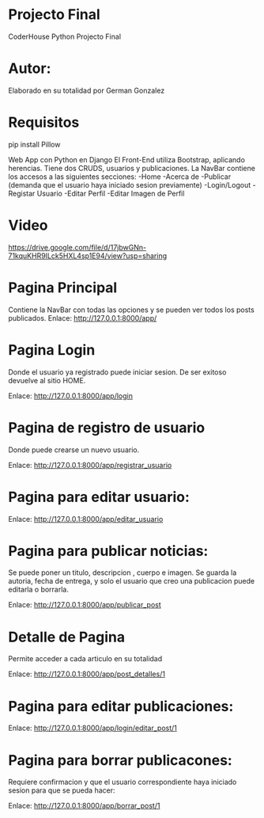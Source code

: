 # Projecto Final

CoderHouse Python Projecto Final 

# Autor:
Elaborado en su totalidad por German Gonzalez

# Requisitos
pip install Pillow


Web App con Python en Django
El Front-End utiliza Bootstrap, aplicando herencias.
Tiene dos CRUDS, usuarios y publicaciones.
La NavBar contiene los accesos a las siguientes secciones:
-Home
-Acerca de
-Publicar (demanda que el usuario haya iniciado sesion previamente)
-Login/Logout
-Registar Usuario
-Editar Perfil
-Editar Imagen de Perfil

# Video
https://drive.google.com/file/d/17jbwGNn-71kquKHR9ILck5HXL4sp1E94/view?usp=sharing

# Pagina Principal

Contiene la NavBar con todas las opciones y se pueden ver todos los posts publicados.
Enlace: http://127.0.0.1:8000/app/

# Pagina Login
Donde el usuario ya registrado puede iniciar sesion. De ser exitoso devuelve al sitio HOME.

Enlace: http://127.0.0.1:8000/app/login

# Pagina de registro de usuario
Donde puede crearse un nuevo usuario.

Enlace: http://127.0.0.1:8000/app/registrar_usuario

# Pagina para editar usuario:

Enlace: http://127.0.0.1:8000/app/editar_usuario

# Pagina para publicar noticias:

Se puede poner un titulo, descripcion , cuerpo e imagen. Se guarda la autoria, fecha de entrega, y solo el usuario que creo una publicacion puede editarla o borrarla.

Enlace: http://127.0.0.1:8000/app/publicar_post

# Detalle de Pagina

Permite acceder a cada articulo en su totalidad

Enlace: http://127.0.0.1:8000/app/post_detalles/1

# Pagina para editar publicaciones:

Enlace: http://127.0.0.1:8000/app/login/editar_post/1

# Pagina para borrar publicacones:
Requiere confirmacion y que el usuario correspondiente haya iniciado sesion para que se pueda hacer:

Enlace: http://127.0.0.1:8000/app/borrar_post/1
